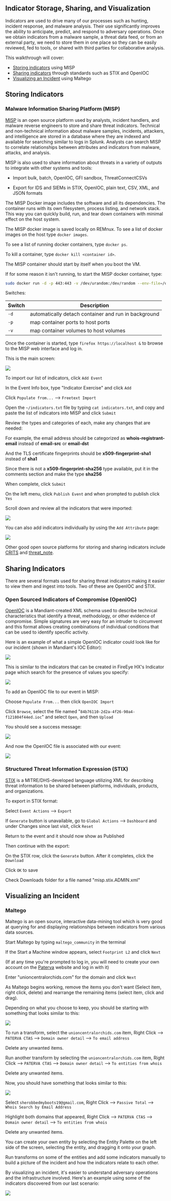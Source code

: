 ## Indicator Storage, Sharing, and Visualization

Indicators are used to drive many of our processes such as hunting,
incident response, and malware analysis.  Their use significantly
improves the ability to anticipate, predict, and respond to adversary
operations.  Once we obtain indicators from a malware sample, a threat
data feed, or from an external party, we need to store them in one place
so they can be easily reviewed, fed to tools, or shared with third
parties for collaborative analysis.

This walkthrough will cover:

- [Storing indicators](#storing-indicators) using MISP
- [Sharing indicators](#sharing-indicators) through standards such as STIX and OpenIOC
- [Visualizing an Incident](#visualizing-an-incident) using Maltego


## Storing Indicators

### Malware Information Sharing Platform (MISP)

[MISP](http://www.misp-project.org/) is an open source platform used by
analysts, incident handlers, and malware reverse engineers to store and
share threat indicators.  Technical and non-technical information about
malware samples, incidents, attackers, and intelligence are stored in a
database where they are indexed and available for searching similar to
logs in Splunk.  Analysts can search MISP to correlate relationships
between attributes and indicators from malware, attacks, and analysis.

MISP is also used to share information about threats in a variety of
outputs to integrate with other systems and tools:

- Import bulk, batch, OpenIOC, GFI sandbox, ThreatConnectCSVs

- Export for IDS and SIEMs in STIX, OpenIOC, plain text, CSV, XML, and
    JSON formats

The MISP Docker image includes the software and all its dependencies. 
The container runs with its own filesystem, process listing, and network
stack.  This way you can quickly build, run, and tear down containers
with minimal effect on the host system.

The MISP docker image is saved locally on REMnux.  To see a list of
docker images on the host type `docker images`.

To see a list of running docker containers, type `docker ps`.

To kill a container, type `docker kill <container id>`.

The MISP container should start by itself when you boot the VM. 

If for some reason it isn't running, to start the MISP docker container,
type:

```bash
sudo docker run -d -p 443:443 -v /dev/urandom:/dev/random --env-file=/opt/misp-docker/env.txt --restart=always --name misp misp/misp`
```

Switches:

|Switch|Description|
|-|-|
|`-d`|automatically detach container and run in background|
|`-p`|map container ports to host ports|
|`-v`|map container volumes to host volumes|

Once the container is started, type `firefox https://localhost &` to
browse to the MISP web interface and log in.

This is the main screen:

![](images/Indicator%20Storage%20Sharing%20Visualization/image001.png)


To import our list of indicators, click `Add Event`

In the Event Info box, type "Indicator Exercise" and click `Add`

Click `Populate from...` --> `Freetext Import`

Open the `~/indicators.txt` file by typing `cat indicators.txt`, and
copy and paste the list of indicators into MISP and click `Submit`

Review the types and categories of each, make any changes that are
needed:

For example, the email address should be categorized as
**whois-registrant-email** instead of **email-src**
or **email-dst**

And the TLS certificate fingerprints should be
**x509-fingerprint-sha1** instead of **sha1**

Since there is not a **x509-fingerprint-sha256** type
available, put it in the comments section and make the type
**sha256**

When complete, click `Submit`

On the left menu, click `Publish Event` and when prompted to publish
click `Yes`

Scroll down and review all the indicators that were imported:

![](images/Indicator%20Storage%20Sharing%20Visualization/image002.png)


You can also add indicators individually by using the `Add Attribute`
page:

![](images/Indicator%20Storage%20Sharing%20Visualization/image003.png)


Other good open source platforms for storing and sharing indicators
include [CRITS](https://crits.github.io/) and
[threat_note](https://github.com/defpoint/threat_note).

## Sharing Indicators

There are several formats used for sharing threat indicators making it
easier to view them and ingest into tools.  Two of these are OpenIOC and
STIX.

### Open Sourced Indicators of Compromise (OpenIOC)

[OpenIOC](http://www.openioc.org/) is a Mandiant-created XML schema used
to describe technical characteristics that identify a threat,
methodology, or other evidence of compromise.  Simple signatures are
very easy for an intruder to circumvent and this format allows creating
combinations of individual conditions that can be used to identify
specific activity.

Here is an example of what a simple OpenIOC indicator could look like
for our incident (shown in Mandiant's IOC Editor):

![](images/Indicator%20Storage%20Sharing%20Visualization/image004.png)


This is similar to the indicators that can be created in FireEye HX's
Indicator page which search for the presence of values you specify:

![](images/Indicator%20Storage%20Sharing%20Visualization/image005.png)


To add an OpenIOC file to our event in MISP:

Choose `Populate From...`  then click `OpenIOC Import`

Click `Browse`, select the file named
"`84b76110-2d2a-4f26-90a4-f121804f44ed.ioc`" and select `Open`, and then
`Upload`

You should see a success message:

![](images/Indicator%20Storage%20Sharing%20Visualization/image006.png)


And now the OpenIOC file is associated with our event:

![](images/Indicator%20Storage%20Sharing%20Visualization/image007.png)


### Structured Threat Information Expression (STIX)

[STIX](https://stixproject.github.io/about/) is a MITRE/DHS-developed
language utilizing XML for describing threat information to be shared
between platforms, individuals, products, and organizations.

To export in STIX format:

Select `Event Actions` --> `Export`

If `Generate` button is unavailable, go to `Global Actions` -->
`Dashboard` and under Changes since last visit, click `Reset`

Return to the event and it should now show as Published

Then continue with the export:

On the STIX row, click the `Generate` button.  After it completes,
click the `Download`

Click `OK` to save

Check Downloads folder for a file named "misp.stix.ADMIN.xml"

## Visualizing an Incident

### Maltego

Maltego is an open source, interactive data-mining tool which is very
good at querying for and displaying relationships between indicators
from various data sources.

Start Maltego by typing `maltego_community` in the terminal

If the Start a Machine window appears, select `Footprint L2` and click
`Next`

(If at any time you're prompted to log in, you will need to create your
own account on the
[Paterva](https://www.paterva.com/web7/community/community.php) website
and log in with it)

Enter "unioncentralorchids.com" for the domain and click `Next`

As Maltego begins working, remove the items you don't want (Select item,
right click, delete) and rearrange the remaining items (select item,
click and drag).

Depending on what you choose to keep, you should be starting with
something that looks similar to this:

![](images/Indicator%20Storage%20Sharing%20Visualization/image008.png)


To run a transform, select the `unioncentralorchids.com` item, Right Click
--> `PATERVA CTAS` --> `Domain owner detail` --> `To email address`

Delete any unwanted items.

Run another transform by selecting the `unioncentralorchids.com` item,
Right Click --> `PATERVA CTAS` --> `Domain owner detail` --> `To entities from whois`

Delete any unwanted items.

Now, you should have something that looks similar to this:

![](images/Indicator%20Storage%20Sharing%20Visualization/image009.png)


Select `sherobbedmyboots19@gmail.com`, Right Click --> `Passive Total` --> `Whois Search by Email Address`

Highlight both domains that appeared, Right Click --> `PATERVA CTAS` -->
`Domain owner detail` --> `To entities from whois`

Delete any unwanted items.

You can create your own entity by selecting the Entity Palette on the
left side of the screen, selecting the entity, and dragging it onto your
graph.

Run transforms on some of the entities and add some indicators manually
to build a picture of the incident and how the indicators relate to each
other.

By visualizing an incident, it's easier to understand adversary
operations and the infrastructure involved.  Here's an example using
some of the indicators discovered from our last scenario:

![](images/Indicator%20Storage%20Sharing%20Visualization/image010.png)
